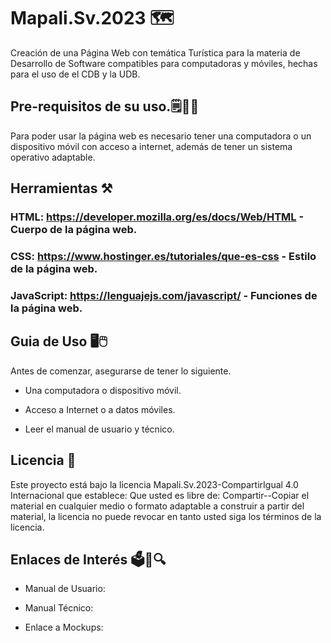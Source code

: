 # Mapali.Sv.2023 🗺️

Creación de una Página Web con temática Turística para la materia de Desarrollo de Software compatibles para computadoras y móviles, hechas para el uso de el CDB y la UDB.

## Pre-requisitos de su uso.🗒️🧾📑
Para poder usar la página web es necesario tener una computadora o un dispositivo móvil con acceso a internet, además de tener un sistema operativo adaptable.

## Herramientas ⚒️

### HTML: https://developer.mozilla.org/es/docs/Web/HTML - Cuerpo de la página web.
### CSS: https://www.hostinger.es/tutoriales/que-es-css - Estilo de la página web.
### JavaScript: https://lenguajejs.com/javascript/ - Funciones de la página web.

## Guia de Uso 🖥️🖱️

Antes de comenzar, asegurarse de tener lo siguiente.

+ Una computadora o dispositivo móvil.

+ Acceso a Internet o a datos móviles.

+ Leer el manual de usuario y técnico.

## Licencia 🪪

Este proyecto está bajo la licencia Mapali.Sv.2023-CompartirIgual 4.0 Internacional que establece:
Que usted es libre de: Compartir--Copiar el material en cualquier medio o formato adaptable a construir a partir del material, la licencia no puede revocar en tanto usted siga los términos de la licencia.

## Enlaces de Interés 🗳️📧🔍

+ Manual de Usuario:

+ Manual Técnico:

+ Enlace a Mockups:


